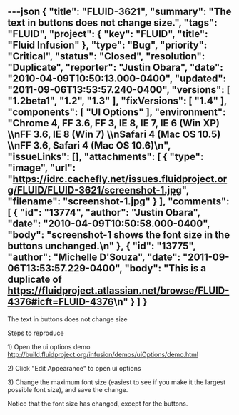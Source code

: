 ---json
{
  "title": "FLUID-3621",
  "summary": "The text in buttons does not change size.",
  "tags": "FLUID",
  "project": {
    "key": "FLUID",
    "title": "Fluid Infusion"
  },
  "type": "Bug",
  "priority": "Critical",
  "status": "Closed",
  "resolution": "Duplicate",
  "reporter": "Justin Obara",
  "date": "2010-04-09T10:50:13.000-0400",
  "updated": "2011-09-06T13:53:57.240-0400",
  "versions": [
    "1.2beta1",
    "1.2",
    "1.3"
  ],
  "fixVersions": [
    "1.4"
  ],
  "components": [
    "UI Options"
  ],
  "environment": "Chrome 4, FF 3.6, FF 3, IE 8, IE 7, IE 6 (Win XP) \\\nFF 3.6, IE 8 (Win 7) \\\nSafari 4 (Mac OS 10.5) \\\nFF 3.6, Safari 4 (Mac OS 10.6)\n",
  "issueLinks": [],
  "attachments": [
    {
      "type": "image",
      "url": "https://idrc.cachefly.net/issues.fluidproject.org/FLUID/FLUID-3621/screenshot-1.jpg",
      "filename": "screenshot-1.jpg"
    }
  ],
  "comments": [
    {
      "id": "13774",
      "author": "Justin Obara",
      "date": "2010-04-09T10:50:58.000-0400",
      "body": "screenshot-1 shows the font size in the buttons unchanged.\n"
    },
    {
      "id": "13775",
      "author": "Michelle D'Souza",
      "date": "2011-09-06T13:53:57.229-0400",
      "body": "This is a duplicate of <https://fluidproject.atlassian.net/browse/FLUID-4376#icft=FLUID-4376>\n"
    }
  ]
}
---
The text in buttons does not change size

Steps to reproduce

1\) Open the ui options demo\
<http://build.fluidproject.org/infusion/demos/uiOptions/demo.html>

2\) Click "Edit Appearance" to open ui options

3\) Change the maximum font size (easiest to see if you make it the largest possible font size), and save the change.

Notice that the font size has changed, except for the buttons.

        